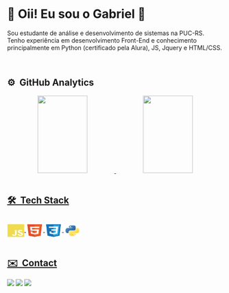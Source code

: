 <h1>👾 Oii! Eu sou o Gabriel 🤖</h1>
<p>Sou estudante de análise e desenvolvimento de sistemas na PUC-RS. Tenho experiência em desenvolvimento Front-End e conhecimento principalmente em Python (certificado pela Alura), JS, Jquery e HTML/CSS.</p><br>

## ⚙️ &nbsp;GitHub Analytics
<div align="center">
  <a href="https://github.com/GabrielGarcoaRodrigues">
  <img width="48%" height="180em" src="https://github-readme-stats.vercel.app/api?username=GabrielGarcoaRodrigues&show_icons=true&theme=merko"/>
  <img width="48%" height="180em" src="https://github-readme-stats.vercel.app/api/top-langs/?username=GabrielGarcoaRodrigues&layout=compact&theme=merko"/>
</div>
<br>

## 🛠️ &nbsp;Tech Stack
<div style="display: inline_block"><br>
  <img align="center" alt="Js" height="30" width="40" src="https://raw.githubusercontent.com/devicons/devicon/master/icons/javascript/javascript-plain.svg">
  <img align="center" alt="Rafa-HTML" height="30" width="40" src="https://raw.githubusercontent.com/devicons/devicon/master/icons/html5/html5-original.svg">
  <img align="center" alt="Rafa-CSS" height="30" width="40" src="https://raw.githubusercontent.com/devicons/devicon/master/icons/css3/css3-original.svg">
  <img align="center" alt="Rafa-Python" height="30" width="40" src="https://raw.githubusercontent.com/devicons/devicon/master/icons/python/python-original.svg">
</div>
<br>

  ## ✉️ &nbsp;Contact
 
<div> 
  <a href="https://instagram.com/gabrielgrxo" target="_blank"><img src="https://img.shields.io/badge/-Instagram-%23E4405F?style=for-the-badge&logo=instagram&logoColor=white" target="_blank"></a>
  <a href = "mailto:gabrielgarcoarodrigues@gmail.com"><img src="https://img.shields.io/badge/-Gmail-%23333?style=for-the-badge&logo=gmail&logoColor=white" target="_blank"></a>
  <a href="https://www.linkedin.com/in/gabrielgarcoarodrigues/" target="_blank"><img src="https://img.shields.io/badge/-LinkedIn-%230077B5?style=for-the-badge&logo=linkedin&logoColor=white" target="_blank"></a>  
</div>
